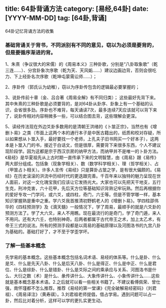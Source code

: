 title: 64卦背诵方法
category: [易经,64卦]
date: [YYYY-MM-DD]
tag: [64卦,背诵]
---
64卦记忆背诵方法的收集
<!--more-->

### 基础背诵关于背书，不同派别有不同的意见，窃以为必须是要背的，但是要循序渐进的背。 
1、朱熹（争议很大的宋儒）的《周易本义》三种卦歌，分别是“八卦取象歌”（乾三连……）、分宫卦象次序歌（乾为天、天风姤……）建议边画边背，否则会很吃力、下上经卦名次序歌（乾坤屯蒙需讼师……）； 

2、序卦传（郭氏认为幼稚），窃以为序卦传包含的逻辑最必要掌握的；
 
3、说卦传前十章（金、吕合著《周易全解》有不同归类）；
这些最好先背下来。其中朱熹的三种卦歌是必须要背的，是对64卦从卦序、卦象上有一个基础的认识，会省很多劲。序卦也不难背，每天诵读7次，最多连续7天应该就可以背下来了，说卦传相对内容稍微多一些，可以结合图去背，这些理解会更深。

5、读经传法现在外边爻卦多数用的是清朝王洪绪的《卜筮正宗》，当然也有《增删卜易》之类（市面上这两个本的通行本子是中医古籍出的，纸质和校对存疑，所以如果想从卜筮入手，最好要找一个老师，上孔夫子旧书网买一个好本子），这两本是卜筮入门的书，接近于白话文，但是很厚，需要背下来很多东西，个人不建议现阶段学。因为这都是宗于西汉京房的纳甲方法，而纳甲并不是唯一的卜卦方法。《易经》是华夏祖先从上古时期一直传承下来的文明智慧，由《周易》跟《易传》两大部分组成。包括象（现象学相关）、数（数学科学相关）、理（哲学相关）、占（甲筮占卜相关）。许多人言传《易经》只是算卦占筮之学，是有很大偏颇的。《易经》在历史滚滚的洪流中历经时代的更迭跟完善。千百年来以独特的魅力呈现在世人面前，对这一文化瑰宝我们应该让它发扬光大。大家也可以先把天干地支，五行生克，刑冲克害，六十花甲，先后天方位等基础知识背熟记牢玩熟。然后再根据你的爱好专攻一门学问，或六爻，或四柱，奇门，六壬等。但是不管学哪一样，基本知识掌握熟是重中之重。学六爻我首推清初野鹤老人的《增删卜易》。学四柱邵伟华的《四柱预测学》及《滴天髓》一般情况下，学了周易，最顺手的就是六爻卦的预测方法了。学了大六爻，来人不用瞧。现在最流行的是奇门，学了奇门遁，来人不用问。还有大六壬，也特别神奇。后两者都属于古代帝王之术，加上太乙术，有帝王三式的说法。所有的预测手段都是以周易的基础原理以及河图洛书的九宫八卦为基础的。基础打好了，才不至于学歪学坏。

### 了解一些基本概念
先学易的基本概念。这些基本概念包括名词术语、易经的体系等。什么是卦、什么是爻、什么是先天八卦、什么是后天八卦、什么是得正、什么是中正、什么是君位、什么是综卦、什么是错卦、什么是爻际之间的乘承应与关系、河图洛书是什么、大衍之数（术）是什么、彖传讲什么、大象传讲什么、小象传讲什么......这些就是基本概念基本术语。2.之后就可以看一些相关书籍了。不建议看傅佩荣、曾仕强，南怀瑾都不怎么推荐。推荐《易经的第一堂课》《完全破解易经密码》（刘君祖）、《周易译注》（黄寿祺）。3.刘君祖老师提倡，借占学易。遇到问题可以占一卦，然后比对着分析，这样可以学的更扎实更生动。

